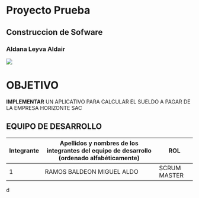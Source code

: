 # Proyecto Prueba
## Construccion de Sofware
### Aldana Leyva Aldair
![](/Proyecto-de-Fin-de-Curso/images/imagen.png)


# OBJETIVO
**IMPLEMENTAR** UN APLICATIVO PARA CALCULAR EL SUELDO A PAGAR DE LA EMPRESA HORIZONTE SAC
## EQUIPO DE DESARROLLO
Integrante | Apellidos y nombres de los integrantes del equipo de desarrollo (ordenado alfabéticamente) | ROL
---------- | ------------------------------------------------------------------------------------------ | ---
1 | RAMOS BALDEON MIGUEL ALDO	| SCRUM MASTER
d
